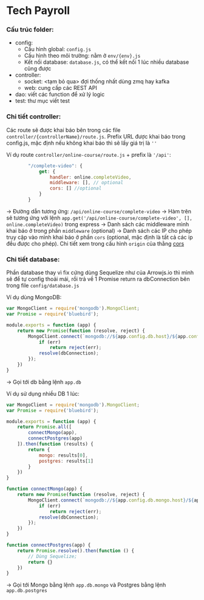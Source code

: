# Tech Payroll

### Cấu trúc folder:
- config: 
    - Cấu hình global: `config.js`
    - Cấu hình theo môi trường: nằm ở `env/{env}.js`
    - Kết nối database: `database.js`, có thể kết nối 1 lúc nhiều database cũng được
- controller:
    - socket: <tạm bỏ qua> đợi thống nhất dùng zmq hay kafka
    - web: cung cấp các REST API
- dao: viết các function để xử lý logic
- test: thư mục viết test

### Chi tiết controller:

Các route sẽ được khai báo bên trong các file `controller/{controllerName}/route.js`.
Prefix URL được khai báo trong config.js, mặc định nếu không khai báo thì sẽ lấy giá trị là `''`

Ví dụ route `controller/online-course/route.js` + prefix là `'/api'`:

```javascript
        "/complete-video": {
            get: {
                handler: online.completeVideo,
                middleware: [], // optional
                cors: [] //optional
            }
        }
```

-> Đường dẫn tương ứng: `/api/online-course/complete-video`
-> Hàm trên sẽ tương ứng với lệnh `app.get('/api/online-course/complete-video', [], online.completeVideo)` trong express
-> Danh sách các middleware mình khai báo ở trong phần `middleware` (optional)
-> Danh sách các IP cho phép truy cập vào mình khai báo ở phần `cors` (optional, mặc định là tất cả các ip đều được cho phép). Chi tiết xem trong cấu hình `origin` của thằng [cors](/api/online-course/complete-video)

### Chi tiết database:

Phần database thay vì fix cứng dùng Sequelize như của Arrowjs.io thì mình sẽ để tự config thoải mái, rồi trả về 1 Promise return ra dbConnection bên trong file `config/database.js`

Ví dụ dùng MongoDB:

```javascript
var MongoClient = require('mongodb').MongoClient;
var Promise = require('bluebird');

module.exports = function (app) {
    return new Promise(function (resolve, reject) {
        MongoClient.connect(`mongodb://${app.config.db.host}/${app.config.db.name}`, function (err, dbConnection) {
            if (err)
                return reject(err);
            resolve(dbConnection);
        });
    })
}
```
-> Gọi tới db bằng lệnh `app.db`

Ví dụ sử dụng nhiều DB 1 lúc:

```javascript
var MongoClient = require('mongodb').MongoClient;
var Promise = require('bluebird');

module.exports = function (app) {
    return Promise.all([
        connectMongo(app),
        connectPostgres(app)
    ]).then(function (results) {
        return {
            mongo: results[0],
            postgres: results[1]
        }
    })
}

function connectMongo(app) {
    return new Promise(function (resolve, reject) {
        MongoClient.connect(`mongodb://${app.config.db.mongo.host}/${app.config.db.mongo.name}`, function (err, dbConnection) {
            if (err)
                return reject(err);
            resolve(dbConnection);
        });
    })
}

function connectPostgres(app) {
    return Promise.resolve().then(function () {
        // Dùng Sequelize;
        return {}
    })
}
```
-> Gọi tới Mongo bằng lệnh `app.db.mongo` và Postgres bằng lệnh `app.db.postgres`